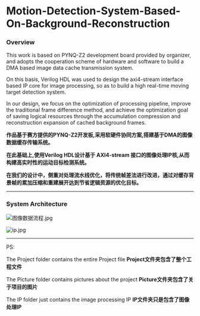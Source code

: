 # Motion-Detection-System-Based-On-Background-Reconstruction

### Overview

This work is based on PYNQ-Z2 development board provided by organizer, and adopts the cooperation scheme of hardware and software to build a DMA based image data cache transmission system.

On this basis, Verilog HDL was used to design the axi4-stream interface based IP core for image processing, so as to build a high real-time moving target detection system.

In our design, we focus on the optimization of processing pipeline, improve the traditional frame difference method, and achieve the optimization goal of saving logical resources through the accumulation compression and reconstruction expansion of cached background frames.

**作品基于赛方提供的PYNQ-Z2开发板,采用软硬件协同方案,搭建基于DMA的图像数据缓存传输系统。**

**在此基础上,使用Verilog HDL设计基于 AXI4-stream 接口的图像处理IP核,从而构建高实时性的运动目标检测系统。**

**在我们的设计中，侧重对处理流水线优化，将传统帧差法进行改进，通过对缓存背景帧的累加压缩和重建展开达到节省逻辑资源的优化目标。**

***
### System Architecture
![图像数据流程.jpg](https://github.com/zhanghaoqing/Motion-Detection-System-Based-On-Background-Reconstruction/blob/master/Picture/system%20structure/%E5%9B%BE%E5%83%8F%E6%95%B0%E6%8D%AE%E6%B5%81%E7%A8%8B.jpg?raw=true)

![ip.jpg](https://github.com/zhanghaoqing/Motion-Detection-System-Based-On-Background-Reconstruction/blob/master/Picture/system%20structure/ip.jpg?raw=true)

***
PS:

The Project folder contains the entire Project file
**Project文件夹包含了整个工程文件**

The Picture folder contains pictures about the project
**Picture文件夹包含了关于项目的图片**

The IP folder just contains the image processing IP
**IP文件夹只是包含了图像处理IP**